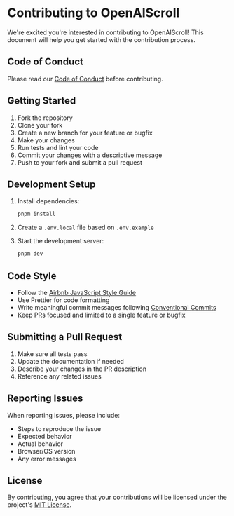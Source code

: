 # Contributing to OpenAIScroll

We're excited you're interested in contributing to OpenAIScroll! This document will help you get started with the contribution process.

## Code of Conduct

Please read our [Code of Conduct](CODE_OF_CONDUCT.md) before contributing.

## Getting Started

1. Fork the repository
2. Clone your fork
3. Create a new branch for your feature or bugfix
4. Make your changes
5. Run tests and lint your code
6. Commit your changes with a descriptive message
7. Push to your fork and submit a pull request

## Development Setup

1. Install dependencies:
   ```bash
   pnpm install
   ```

2. Create a `.env.local` file based on `.env.example`

3. Start the development server:
   ```bash
   pnpm dev
   ```

## Code Style

- Follow the [Airbnb JavaScript Style Guide](https://github.com/airbnb/javascript)
- Use Prettier for code formatting
- Write meaningful commit messages following [Conventional Commits](https://www.conventionalcommits.org/)
- Keep PRs focused and limited to a single feature or bugfix

## Submitting a Pull Request

1. Make sure all tests pass
2. Update the documentation if needed
3. Describe your changes in the PR description
4. Reference any related issues

## Reporting Issues

When reporting issues, please include:
- Steps to reproduce the issue
- Expected behavior
- Actual behavior
- Browser/OS version
- Any error messages

## License

By contributing, you agree that your contributions will be licensed under the project's [MIT License](LICENSE).
